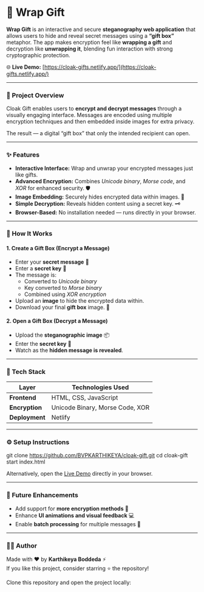 # 🎁 Wrap Gift

**Wrap Gift** is an interactive and secure **steganography web application** that allows users to hide and reveal secret messages using a **“gift box”** metaphor. The app makes encryption feel like **wrapping a gift** and decryption like **unwrapping it**, blending fun interaction with strong cryptographic protection.

🌐 **Live Demo:** [https://cloak-gifts.netlify.app/](https://cloak-gifts.netlify.app/)

---

### 🚀 Project Overview

Cloak Gift enables users to **encrypt and decrypt messages** through a visually engaging interface. Messages are encoded using multiple encryption techniques and then embedded inside images for extra privacy.

The result — a digital “gift box” that only the intended recipient can open.

---

### ✨ Features

- **Interactive Interface:** Wrap and unwrap your encrypted messages just like gifts.  
- **Advanced Encryption:** Combines *Unicode binary*, *Morse code*, and *XOR* for enhanced security. 🛡️  
- **Image Embedding:** Securely hides encrypted data within images. 🎀  
- **Simple Decryption:** Reveals hidden content using a secret key. 🗝️  
- **Browser-Based:** No installation needed — runs directly in your browser.

---

### 🧠 How It Works

#### 1. Create a Gift Box (Encrypt a Message)
- Enter your **secret message** 🎁  
- Enter a **secret key** 🧾  
- The message is:
  - Converted to *Unicode binary*  
  - Key converted to *Morse binary*  
  - Combined using *XOR encryption*  
- Upload an **image** to hide the encrypted data within.  
- Download your final **gift box** image. 🎉  

#### 2. Open a Gift Box (Decrypt a Message)
- Upload the **steganographic image** 📦  
- Enter the **secret key** 🔑  
- Watch as the **hidden message is revealed**.

---

### 🧩 Tech Stack

| Layer | Technologies Used |
|--------|--------------------|
| **Frontend** | HTML, CSS, JavaScript |
| **Encryption** | Unicode Binary, Morse Code, XOR |
| **Deployment** | Netlify |

---

### ⚙️ Setup Instructions
git clone https://github.com/BVPKARTHIKEYA/cloak-gift.git
cd cloak-gift
start index.html

Alternatively, open the [Live Demo](https://cloak-gifts.netlify.app/) directly in your browser.

---

### 🔮 Future Enhancements

- Add support for **more encryption methods** 🔐  
- Enhance **UI animations and visual feedback** 💻  
- Enable **batch processing** for multiple messages 📑  

---

### 👨‍💻 Author

Made with ❤️ by **Karthikeya Boddeda** ⚡  
If you like this project, consider starring ⭐ the repository!

Clone this repository and open the project locally:

